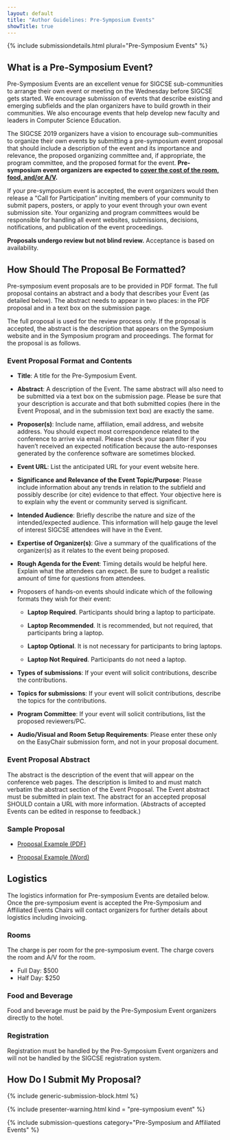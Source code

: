 ```yaml
---
layout: default
title: "Author Guidelines: Pre-Symposium Events"
showTitle: true
---
```


{% include submissiondetails.html plural="Pre-Symposium Events" %}


## What is a Pre-Symposium Event?

Pre-Symposium Events are an excellent venue for SIGCSE sub-communities to arrange their own event or meeting on the Wednesday before SIGCSE gets started. We encourage submission of events that describe existing and emerging subfields and the plan organizers have to build growth in their communities. We also encourage events that help develop new faculty and leaders in Computer Science Education.

The SIGCSE 2019 organizers have a vision to encourage sub-communities to organize their own events by submitting a pre-symposium event proposal that should include a description of the event and its importance and relevance, the proposed organizing committee and, if appropriate, the program committee, and the proposed format for the event.  **Pre-symposium event organizers are expected to [cover the cost of the room, food, and/or A/V](#logistics).**

If your pre-symposium event is accepted, the event organizers would then release a “Call for Participation” inviting members of your community to submit papers, posters, or apply to your event through your own event submission site. Your organizing and program committees would be responsible for handling all event websites, submissions, decisions, notifications, and publication of the event proceedings.

**Proposals undergo review but not blind review.**  Acceptance is based on availability.

## How Should The Proposal Be Formatted?

Pre-symposium event proposals are to be provided in PDF format. The full proposal contains an abstract and a body that describes your Event (as detailed below). The abstract needs to appear in two places: in the PDF proposal and in a text box on the submission page.

The full proposal is used for the review process only. If the proposal is accepted, the abstract is the description that appears on the Symposium website and in the Symposium program and proceedings. The format for the proposal is as follows.

### Event Proposal Format and Contents

-   **Title**: A title for the Pre-Symposium Event.

-   **Abstract**: A description of the Event. The same abstract will also need to be submitted via a text box on the submission page. Please be sure that your description is accurate and that both submitted copies (here in the Event Proposal, and in the submission text box) are exactly the same.

-   **Proposer(s)**:  Include name, affiliation, email address, and website address. You should expect most correspondence related to the conference to arrive via email. Please check your spam filter if you haven’t received an expected notification because the auto-responses generated by the conference software are sometimes blocked.

-   **Event URL**: List the anticipated URL for your event website here.

-   **Significance and Relevance of the Event Topic/Purpose**: Please include information about any trends in relation to the subfield and possibly describe (or cite) evidence to that effect. Your objective here is to explain why the event or community served is significant.

-   **Intended Audience**: Briefly describe the nature and size of the intended/expected audience. This information will help gauge the level of interest SIGCSE attendees will have in the Event.

-   **Expertise of Organizer(s)**: Give a summary of the qualifications of the organizer(s) as it relates to the event being proposed.

-   **Rough Agenda for the Event**: Timing details would be helpful here. Explain what the attendees can expect. Be sure to budget a realistic amount of time for questions from attendees.

-	Proposers of hands-on events should indicate which of the following formats they wish for their event:

	* **Laptop Required**. Participants should bring a laptop to participate.
	
	* **Laptop Recommended**. It is recommended, but not required, that participants bring a laptop.
	
	* **Laptop Optional**. It is not necessary for participants to bring laptops.
	
	* **Laptop Not Required**. Participants do not need a laptop.

-   **Types of submissions**: If your event will solicit contributions, describe the contributions.

-   **Topics for submissions**: If your event will solicit contributions, describe the topics for the contributions.

-   **Program Committee**: If your event will solicit contributions, list the proposed reviewers/PC.

-   **Audio/Visual and Room Setup Requirements**: Please enter these only on the EasyChair submission form, and not in your proposal document.

### Event Proposal Abstract

The abstract is the description of the event that will appear on the conference web pages. The description is limited to and must match verbatim the abstract section of the Event Proposal. The Event abstract must be submitted in plain text. The abstract for an accepted proposal SHOULD contain a URL with more information. (Abstracts of accepted Events can be edited in response to feedback.)

### Sample Proposal

-  [Proposal Example (PDF)](../docs/sigcse-sample-event.pdf)

-  [Proposal Example (Word)](../docs/sigcse-sample-event.docx)

<a name="logistics"></a>

## Logistics
The logistics information for Pre-symposium Events are detailed below.  Once the pre-symposium event is accepted the Pre-Symposium and Affiliated Events Chairs will contact organizers for further details about logistics including invoicing. 

### Rooms
The charge is per room for the pre-symposium event.  The charge covers the room and A/V for the room.

  * Full Day: $500
  * Half Day: $250
  
### Food and Beverage
Food and beverage must be paid by the Pre-Symposium Event organizers directly to the hotel.

### Registration
Registration must be handled by the Pre-Symposium Event organizers and will not be handled by the SIGCSE registration system.

## How Do I Submit My Proposal?

{% include generic-submission-block.html %}

{% include presenter-warning.html kind = "pre-symposium event" %}

{% include submission-questions category="Pre-Symposium and Affiliated Events" %}




